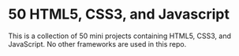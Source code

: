 # 50 HTML5, CSS3, and Javascript 
 
This is a collection of 50 mini projects containing HTML5, CSS3, and JavaScript. No other frameworks are used in this repo.


